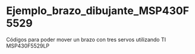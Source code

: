 # Ejemplo_brazo_dibujante_MSP430F5529
Códigos para poder mover un brazo con tres servos utilizando TI MSP430F5529LP
